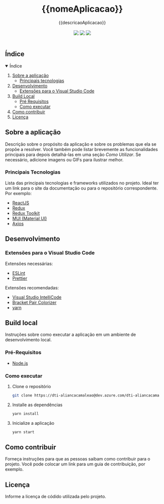 <!-- Logo/Banner do Projeto -->

  <h1 align="center">{{nomeAplicacao}}</h1>
  <center>
    {{descricaoAplicacao}}
  </center>


<br />

<!-- Shields do Projeto -->

<div align="center">
  <a href="https://github.com/dtidigitalcrafters/readme-template/graphs/contributors" alt="Contributors">
        <img src="https://img.shields.io/github/contributors/dtidigitalcrafters/readme-template?color=green&style=for-the-badge" /></a>
  <a href="https://github.com/dtidigitalcrafters/readme-template/issues" alt="Issues">
        <img src="https://img.shields.io/github/issues-raw/dtidigitalcrafters/readme-template?style=for-the-badge" /></a>
  <a href="#" alt="Build Status">
        <img src="https://img.shields.io/static/v1?label=build&message=Passando&color=success&style=for-the-badge" /></a>
</div>
<br />

## Índice

<details open="open">
  <summary>Índice</summary>
  <ol>
    <li>
      <a href="#sobre-a-aplicação">Sobre a aplicação</a>
      <ul>
        <li><a href="#principais-tecnologias">Principais tecnologias</a></li>
      </ul>
    </li>
    <li>
      <a href="#desenvolvimento">Desenvolvimento</a>
      <ul>
        <li><a href="#extensões-para-o-visual-studio-code">Extensões para o Visual Studio Code</a></li>
      </ul>
    </li>
    <li>
      <a href="#build-local">Build Local</a>
      <ul>
        <li><a href="#pré-requisitos-1">Pré Requisitos</a></li>
        <li><a href="#como-executar">Como executar</a></li>
      </ul>
    </li>
    <li><a href="#como-contribuir">Como contribuir</a></li>
    <li><a href="#licença">Licença</a></li>
  </ol>
</details>


## Sobre a aplicação

Descrição sobre o propósito da aplicação e sobre os problemas que ela se propõe a resolver. Você também pode listar brevemente as funcionalidades principais para depois detalhá-las em uma seção *Como Utilizar*. Se necessário, adicione imagens ou GIFs para ilustrar melhor.

### Principais Tecnologias

Lista das principais tecnologias e frameworks utilizados no projeto. Ideal ter um link para o site da documentação ou para o repositório correspondente. Por exemplo:

- [ReactJS](https://reactjs.org/)
- [Redux](https://redux.js.org/)
- [Redux Toolkit](https://redux-toolkit.js.org)
- [MUI (Material UI)](https://mui.com/)
- [Axios](https://www.npmjs.com/package/axios)

## Desenvolvimento

### Extensões para o Visual Studio Code

Extensões necessárias:

- [ESLint](https://marketplace.visualstudio.com/items?itemName=dbaeumer.vscode-eslint)
- [Prettier](https://marketplace.visualstudio.com/items?itemName=esbenp.prettier-vscode)

Extensões recomendadas:

- [Visual Studio IntelliCode](https://marketplace.visualstudio.com/items?itemName=VisualStudioExptTeam.vscodeintellicode)
- [Bracket Pair Colorizer](https://marketplace.visualstudio.com/items?itemName=CoenraadS.bracket-pair-colorizer)
- [yarn](https://marketplace.visualstudio.com/items?itemName=gamunu.vscode-yarn)

## Build local

Instruções sobre como executar a aplicação em um ambiente de desenvolvimento local.

### Pré-Requisitos

- [Node.js](https://nodejs.org/en/download/)

### Como executar

1. Clone o repositório
   ```sh
   git clone https://dti-aliancacamaleao@dev.azure.com/dti-aliancacamaleao/Projeto%20Metamorfose/_git/ReactTypescriptTemplate
   ```
2. Installe as dependências
   ```sh
   yarn install
   ```
3. Inicialize a aplicação
   ```sh
   yarn start
   ```

## Como contribuir

Forneça instruções para que as pessoas saibam como contribuir para o projeto. Você pode colocar um link para um guia de contribuição, por exemplo.

## Licença

Informe a licença de códido utilizada pelo projeto.

